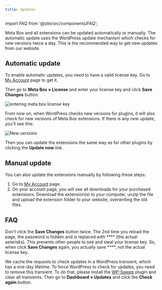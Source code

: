 ```yaml
---
title: Updates
---
```


import FAQ from '@site/src/components/FAQ';

Meta Box and all extensions can be updated automatically or manually. The automatic update uses the WordPress update mechanism which checks for new versions twice a day. This is the recommended way to get new updates from our website.

## Automatic update

To enable automatic updates, you need to have a valid license key. Go to [My Account](https://metabox.io/my-account/) page to get it.

Then go to **Meta Box » License** and enter your license key and click **Save Changes** button.

![entering meta box license key](https://i.imgur.com/vybVU36.png)

From now on, when WordPress checks new versions for plugins, it will also check for new versions of Meta Box extensions. If there is any new update, you'll see this:

![New versions](https://i.imgur.com/Gul7JuL.png)

Then you can update the extensions the same way as for other plugins by clicking the **Update now** link.

## Manual update

You can also update the extensions manually by following these steps:

1. Go to [My Account](https://metabox.io/my-account/) page.
1. On your account page, you will see all downloads for your purchased extensions. Download the extension(s) to your computer, unzip the file and upload the extension folder to your website, overwriting the old files.

## FAQ

<FAQ question="Why is my license key invalid when I re-save it?">

Don't click the **Save Changes** button twice. The 2nd time you reload the page, the password is hidden and is replaced with **** (the actual asterisks). This prevents other people to see and steal your license key. So, when click **Save Changes** again, you actually save ****, not the actual license key.

</FAQ>

<FAQ question="Why can't I update even with a valid license key?">

We cache the requests to check updates in a WordPress transient, which has a one-day lifetime. To force WordPress to check for updates, you need to remove this transient. To do that, please install the [WP-Sweep](https://wordpress.org/plugins/wp-sweep/) plugin and clear all transients. Then go to **Dashboard » Updates** and click the **Check again** button.

</FAQ>
